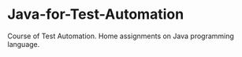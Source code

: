 # Java-for-Test-Automation
Course of Test Automation. Home assignments on Java programming language.
